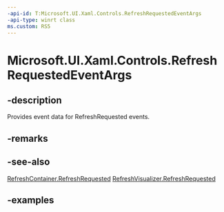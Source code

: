 ```yaml
---
-api-id: T:Microsoft.UI.Xaml.Controls.RefreshRequestedEventArgs
-api-type: winrt class
ms.custom: RS5
---
```

<!-- Class syntax.
public class RefreshRequestedEventArgs 
-->

# Microsoft.UI.Xaml.Controls.RefreshRequestedEventArgs


## -description

Provides event data for RefreshRequested events.


## -remarks


## -see-also

[RefreshContainer.RefreshRequested](refreshcontainer_refreshrequested.md)
[RefreshVisualizer.RefreshRequested](refreshvisualizer_refreshrequested.md)


## -examples


